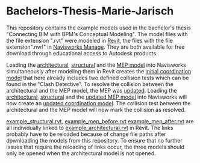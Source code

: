 # Bachelors-Thesis-Marie-Jarisch
This repository contains the example models used in the bachelor's thesis "Connecting BIM with BPM's Conceptual Modeling". The model files with the file extension ".rvt" were modeled in [Revit](https://www.autodesk.de/products/revit/overview?us_oa=dotcom-us&us_si=9553da6f-2ec6-4b25-b536-2ef2b12bdcf9&us_st=revit&us_pt=RVT&term=1-YEAR&tab=subscription&plc=RVT), the files with the file extension".nwf" in [Navisworks Manage](https://www.autodesk.de/products/navisworks/overview?us_oa=dotcom-us&us_si=ba95ec68-33c1-408a-88a8-cf5568061b4f&us_st=Navisworks&us_pt=NAV&plc=NAVMAN&term=1-YEAR&tab=subscription). They are both available for free download through educational access to Autodesk products.

Loading the [architectural](/example_architectural.rvt), [structural](/example_structural.rvt) and the [MEP model](/example_mep_before.rvt) into Navisworks simultaneously after modeling them in Revit creates the [initial coordination model](/coordination_model_before.nwf) that here already includes two defined collision tests which can be found in the "Clash Detective". To resolve the collision between the architectural and the MEP model, the MEP was [updated](/example_mep_after.rvt). Loading the [architectural](/example_architectural.rvt), [structural](/example_structural.rvt) and the [updated MEP model](/example_mep_after.rvt) into Navisworks will now create an [updated coordination model](/coordination_model_after.nwf). The collision test between the architectural and the MEP model will now mark the collision as resolved.

[example_structural.rvt](/example_structural.rvt), [example_mep_before.rvt](/example_mep_before.rvt) [example_mep_after.rvt](/example_mep_after.rvt) are all individually linked to [example_architectural.rvt](/example_architectural.rvt) in Revit. The links probably have to be reloaded because of change file paths after downloading the models from this repository. To ensure that no further issues that require the reloading of links occur, the three models should only be opened when the architectural model is not opened.
